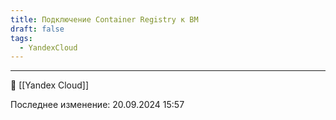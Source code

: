 ```yaml
---
title: Подключение Container Registry к ВМ
draft: false
tags:
  - YandexCloud
---
```


----
📂 [[Yandex Cloud]]

Последнее изменение: 20.09.2024 15:57